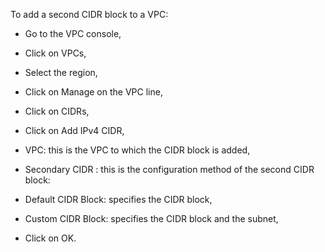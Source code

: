 To add a second CIDR block to a VPC:

-   Go to the VPC console,

-   Click on VPCs,

-   Select the region,

-   Click on Manage on the VPC line,

-   Click on CIDRs,

-   Click on Add IPv4 CIDR,

-   VPC: this is the VPC to which the CIDR block is added,

-   Secondary CIDR : this is the configuration method of the second CIDR
    block:

-   Default CIDR Block: specifies the CIDR block,

-   Custom CIDR Block: specifies the CIDR block and the subnet,

-   Click on OK.

